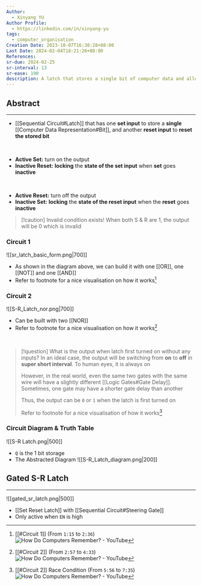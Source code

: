 ```yaml
---
Author:
  - Xinyang YU
Author Profile:
  - https://linkedin.com/in/xinyang-yu
tags:
  - computer_organisation
Creation Date: 2023-10-07T16:38:28+08:00
Last Date: 2024-02-04T18:21:26+08:00
References: 
sr-due: 2024-02-25
sr-interval: 13
sr-ease: 190
description: A latch that stores a single bit of computer data and allows for resetting the stored bit.
---
```

## Abstract
---
- [[Sequential Circuit#Latch]] that has one **set input** to store a **single** [[Computer Data Representation#Bit]], and another **reset input** to **reset the stored bit**
</br>

- **Active Set:** turn on the output
- **Inactive Reset:** **locking** the **state of the set input** when **set** goes **inactive**
</br>

- **Active Reset:** turn off the output
- **Inactive Set:** **locking** the **state of the reset input** when the **reset** goes **inactive**

>[!caution] Invalid condition exists!
> When both S & R are 1, the output will be 0 which is invalid

### Circuit 1
![[sr_latch_basic_form.png|700]]
- As shown in the diagram above, we can build it with one [[OR]], one [[NOT]] and one [[AND]]
- Refer to footnote for a nice visualisation on how it works[^1]


### Circuit 2
![[S-R_Latch_nor.png|700]]
- Can be built with two [[NOR]]
- Refer to footnote for a nice visualisation on how it works[^2]
</br>

>[!question] What is the output when latch first turned on without any inputs?
> In an ideal case, the output will be switching from **on** to **off** in **super short interval**. To human eyes, it is always on
> 
> However, in the real world, even the same two gates with the same wire will have a slightly different [[Logic Gates#Gate Delay]]. Sometimes, one gate may have a shorter gate delay than another
> 
> Thus, the output can be `0` or `1` when the latch is first turned on
> 
> Refer to footnote for a nice visualisation of how it works[^3]

### Circuit Diagram & Truth Table
![[S-R Latch.png|500]]
- `Q` is the 1 bit storage
- The Abstracted Diagram
![[S-R_Latch_diagram.png|200]]
## Gated S-R Latch
---
![[gated_sr_latch.png|500]]
- [[Set Reset Latch]] with [[Sequential Circuit#Steering Gate]]
- Only active when `EN` is high

[^1]: [[#Circuit 1]] (From `1:15` to `2:36`)
![How Do Computers Remember? - YouTube](https://youtu.be/I0-izyq6q5s?si=uCiyGmIsDyOfcte9)
[^2]: [[#Circuit 2]] (From `2:57` to `4:33`)
![How Do Computers Remember? - YouTube](https://youtu.be/I0-izyq6q5s?si=uCiyGmIsDyOfcte9)
[^3]: [[#Circuit 2]] Race Condition (From `5:56` to `7:35`)
![How Do Computers Remember? - YouTube](https://youtu.be/I0-izyq6q5s?si=uCiyGmIsDyOfcte9)
